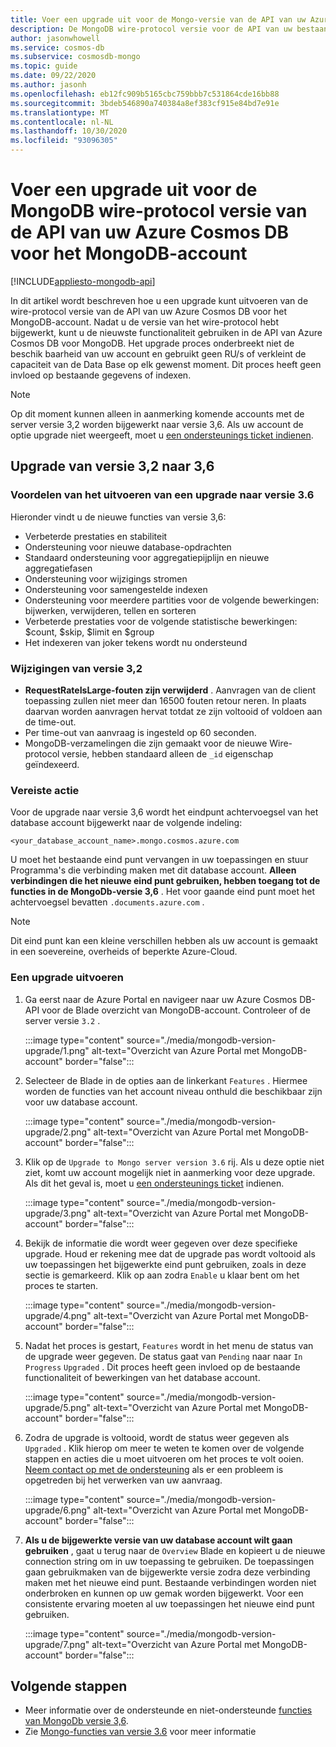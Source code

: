 ```yaml
---
title: Voer een upgrade uit voor de Mongo-versie van de API van uw Azure Cosmos DB voor het MongoDB-account
description: De MongoDB wire-protocol versie voor de API van uw bestaande Azure Cosmos DB voor MongoDB-accounts naadloos bijwerken
author: jasonwhowell
ms.service: cosmos-db
ms.subservice: cosmosdb-mongo
ms.topic: guide
ms.date: 09/22/2020
ms.author: jasonh
ms.openlocfilehash: eb12fc909b5165cbc759bbb7c531864cde16bb88
ms.sourcegitcommit: 3bdeb546890a740384a8ef383cf915e84bd7e91e
ms.translationtype: MT
ms.contentlocale: nl-NL
ms.lasthandoff: 10/30/2020
ms.locfileid: "93096305"
---
```

# <a name="upgrade-the-mongodb-wire-protocol-version-of-your-azure-cosmos-dbs-api-for-mongodb-account"></a>Voer een upgrade uit voor de MongoDB wire-protocol versie van de API van uw Azure Cosmos DB voor het MongoDB-account
[!INCLUDE[appliesto-mongodb-api](includes/appliesto-mongodb-api.md)]

In dit artikel wordt beschreven hoe u een upgrade kunt uitvoeren van de wire-protocol versie van de API van uw Azure Cosmos DB voor het MongoDB-account. Nadat u de versie van het wire-protocol hebt bijgewerkt, kunt u de nieuwste functionaliteit gebruiken in de API van Azure Cosmos DB voor MongoDB. Het upgrade proces onderbreekt niet de beschik baarheid van uw account en gebruikt geen RU/s of verkleint de capaciteit van de Data Base op elk gewenst moment. Dit proces heeft geen invloed op bestaande gegevens of indexen.

>[!Note]
> Op dit moment kunnen alleen in aanmerking komende accounts met de server versie 3,2 worden bijgewerkt naar versie 3,6. Als uw account de optie upgrade niet weergeeft, moet u [een ondersteunings ticket indienen](https://portal.azure.com/?#blade/Microsoft_Azure_Support/HelpAndSupportBlade).

## <a name="upgrading-from-version-32-to-36"></a>Upgrade van versie 3,2 naar 3,6

### <a name="benefits-of-upgrading-to-version-36"></a>Voordelen van het uitvoeren van een upgrade naar versie 3.6

Hieronder vindt u de nieuwe functies van versie 3,6:
- Verbeterde prestaties en stabiliteit
- Ondersteuning voor nieuwe database-opdrachten
- Standaard ondersteuning voor aggregatiepijplijn en nieuwe aggregatiefasen
- Ondersteuning voor wijzigings stromen
- Ondersteuning voor samengestelde indexen
- Ondersteuning voor meerdere partities voor de volgende bewerkingen: bijwerken, verwijderen, tellen en sorteren
- Verbeterde prestaties voor de volgende statistische bewerkingen: $count, $skip, $limit en $group
- Het indexeren van joker tekens wordt nu ondersteund

### <a name="changes-from-version-32"></a>Wijzigingen van versie 3,2

- **RequestRateIsLarge-fouten zijn verwijderd** . Aanvragen van de client toepassing zullen niet meer dan 16500 fouten retour neren. In plaats daarvan worden aanvragen hervat totdat ze zijn voltooid of voldoen aan de time-out.
- Per time-out van aanvraag is ingesteld op 60 seconden.
- MongoDB-verzamelingen die zijn gemaakt voor de nieuwe Wire-protocol versie, hebben standaard alleen de `_id` eigenschap geïndexeerd.

### <a name="action-required"></a>Vereiste actie

Voor de upgrade naar versie 3,6 wordt het eindpunt achtervoegsel van het database account bijgewerkt naar de volgende indeling:

```
<your_database_account_name>.mongo.cosmos.azure.com
```

U moet het bestaande eind punt vervangen in uw toepassingen en stuur Programma's die verbinding maken met dit database account. **Alleen verbindingen die het nieuwe eind punt gebruiken, hebben toegang tot de functies in de MongoDb-versie 3,6** . Het voor gaande eind punt moet het achtervoegsel bevatten `.documents.azure.com` .

>[!Note]
> Dit eind punt kan een kleine verschillen hebben als uw account is gemaakt in een soevereine, overheids of beperkte Azure-Cloud.

### <a name="how-to-upgrade"></a>Een upgrade uitvoeren

1. Ga eerst naar de Azure Portal en navigeer naar uw Azure Cosmos DB-API voor de Blade overzicht van MongoDB-account. Controleer of de server versie `3.2` . 

    :::image type="content" source="./media/mongodb-version-upgrade/1.png" alt-text="Overzicht van Azure Portal met MongoDB-account" border="false":::

2. Selecteer de Blade in de opties aan de linkerkant `Features` . Hiermee worden de functies van het account niveau onthuld die beschikbaar zijn voor uw database account.

    :::image type="content" source="./media/mongodb-version-upgrade/2.png" alt-text="Overzicht van Azure Portal met MongoDB-account" border="false":::

3. Klik op de `Upgrade to Mongo server version 3.6` rij. Als u deze optie niet ziet, komt uw account mogelijk niet in aanmerking voor deze upgrade. Als dit het geval is, moet u [een ondersteunings ticket](https://portal.azure.com/?#blade/Microsoft_Azure_Support/HelpAndSupportBlade) indienen.

    :::image type="content" source="./media/mongodb-version-upgrade/3.png" alt-text="Overzicht van Azure Portal met MongoDB-account" border="false":::

4. Bekijk de informatie die wordt weer gegeven over deze specifieke upgrade. Houd er rekening mee dat de upgrade pas wordt voltooid als uw toepassingen het bijgewerkte eind punt gebruiken, zoals in deze sectie is gemarkeerd. Klik op aan zodra `Enable` u klaar bent om het proces te starten.

    :::image type="content" source="./media/mongodb-version-upgrade/4.png" alt-text="Overzicht van Azure Portal met MongoDB-account" border="false":::

5. Nadat het proces is gestart, `Features` wordt in het menu de status van de upgrade weer gegeven. De status gaat van `Pending` naar naar `In Progress` `Upgraded` . Dit proces heeft geen invloed op de bestaande functionaliteit of bewerkingen van het database account.

    :::image type="content" source="./media/mongodb-version-upgrade/5.png" alt-text="Overzicht van Azure Portal met MongoDB-account" border="false":::

6. Zodra de upgrade is voltooid, wordt de status weer gegeven als `Upgraded` . Klik hierop om meer te weten te komen over de volgende stappen en acties die u moet uitvoeren om het proces te volt ooien. [Neem contact op met de ondersteuning](https://azure.microsoft.com/en-us/support/create-ticket/) als er een probleem is opgetreden bij het verwerken van uw aanvraag.

    :::image type="content" source="./media/mongodb-version-upgrade/6.png" alt-text="Overzicht van Azure Portal met MongoDB-account" border="false":::

7. **Als u de bijgewerkte versie van uw database account wilt gaan gebruiken** , gaat u terug naar de `Overview` Blade en kopieert u de nieuwe connection string om in uw toepassing te gebruiken. De toepassingen gaan gebruikmaken van de bijgewerkte versie zodra deze verbinding maken met het nieuwe eind punt. Bestaande verbindingen worden niet onderbroken en kunnen op uw gemak worden bijgewerkt. Voor een consistente ervaring moeten al uw toepassingen het nieuwe eind punt gebruiken.

    :::image type="content" source="./media/mongodb-version-upgrade/7.png" alt-text="Overzicht van Azure Portal met MongoDB-account" border="false":::

## <a name="next-steps"></a>Volgende stappen

- Meer informatie over de ondersteunde en niet-ondersteunde [functies van MongoDb versie 3,6](mongodb-feature-support-36.md).
- Zie [Mongo-functies van versie 3.6](https://devblogs.microsoft.com/cosmosdb/azure-cosmos-dbs-api-for-mongodb-now-supports-server-version-3-6/) voor meer informatie
